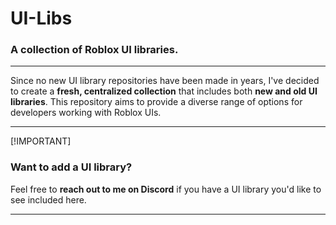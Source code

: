 # UI-Libs

### A collection of Roblox UI libraries.

---

Since no new UI library repositories have been made in years, I've decided to create a **fresh, centralized collection** that includes both **new and old UI libraries**. This repository aims to provide a diverse range of options for developers working with Roblox UIs.

---

[!IMPORTANT]  
### Want to add a UI library?

Feel free to **reach out to me on Discord** if you have a UI library you'd like to see included here.

---

